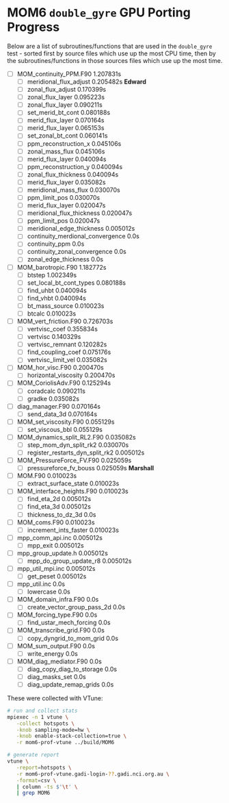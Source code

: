 
# MOM6 `double_gyre` GPU Porting Progress

Below are a list of subroutines/functions that are used in the `double_gyre`
test - sorted first by source files which use up the most CPU time, then by the
subroutines/functions in those sources files which use up the most time.

- [ ] MOM_continuity_PPM.F90               1.207831s
   - [ ] meridional_flux_adjust            0.205482s **Edward**
   - [ ] zonal_flux_adjust                 0.170399s
   - [ ] zonal_flux_layer                  0.095223s
   - [ ] zonal_flux_layer                  0.090211s
   - [ ] set_merid_bt_cont                 0.080188s
   - [ ] merid_flux_layer                  0.070164s
   - [ ] merid_flux_layer                  0.065153s
   - [ ] set_zonal_bt_cont                 0.060141s
   - [ ] ppm_reconstruction_x              0.045106s
   - [ ] zonal_mass_flux                   0.045106s
   - [ ] merid_flux_layer                  0.040094s
   - [ ] ppm_reconstruction_y              0.040094s
   - [ ] zonal_flux_thickness              0.040094s
   - [ ] merid_flux_layer                  0.035082s
   - [ ] meridional_mass_flux              0.030070s
   - [ ] ppm_limit_pos                     0.030070s
   - [ ] merid_flux_layer                  0.020047s
   - [ ] meridional_flux_thickness         0.020047s
   - [ ] ppm_limit_pos                     0.020047s
   - [ ] meridional_edge_thickness         0.005012s
   - [ ] continuity_merdional_convergence  0.0s
   - [ ] continuity_ppm                    0.0s
   - [ ] continuity_zonal_convergence      0.0s
   - [ ] zonal_edge_thickness              0.0s
- [ ] MOM_barotropic.F90                   1.182772s
   - [ ] btstep                            1.002349s
   - [ ] set_local_bt_cont_types           0.080188s
   - [ ] find_uhbt                         0.040094s
   - [ ] find_vhbt                         0.040094s
   - [ ] bt_mass_source                    0.010023s
   - [ ] btcalc                            0.010023s
- [ ] MOM_vert_friction.F90                0.726703s
   - [ ] vertvisc_coef                     0.355834s
   - [ ] vertvisc                          0.140329s
   - [ ] vertvisc_remnant                  0.120282s
   - [ ] find_coupling_coef                0.075176s
   - [ ] vertvisc_limit_vel                0.035082s
- [ ] MOM_hor_visc.F90                     0.200470s
   - [ ] horizontal_viscosity              0.200470s
- [ ] MOM_CoriolisAdv.F90                  0.125294s
   - [ ] coradcalc                         0.090211s
   - [ ] gradke                            0.035082s
- [ ] diag_manager.F90                     0.070164s
   - [ ] send_data_3d                      0.070164s
- [ ] MOM_set_viscosity.F90                0.055129s
   - [ ] set_viscous_bbl                   0.055129s
- [ ] MOM_dynamics_split_RL2.F90           0.035082s
   - [ ] step_mom_dyn_split_rk2            0.030070s
   - [ ] register_restarts_dyn_split_rk2   0.005012s
- [ ] MOM_PressureForce_FV.F90             0.025059s
   - [ ] pressureforce_fv_bouss            0.025059s **Marshall**
- [ ] MOM.F90                              0.010023s
   - [ ] extract_surface_state             0.010023s
- [ ] MOM_interface_heights.F90            0.010023s
   - [ ] find_eta_2d                       0.005012s
   - [ ] find_eta_3d                       0.005012s
   - [ ] thickness_to_dz_3d                0.0s
- [ ] MOM_coms.F90                         0.010023s
   - [ ] increment_ints_faster             0.010023s
- [ ] mpp_comm_api.inc                     0.005012s
   - [ ] mpp_exit                          0.005012s
- [ ] mpp_group_update.h                   0.005012s
   - [ ] mpp_do_group_update_r8            0.005012s
- [ ] mpp_util_mpi.inc                     0.005012s
   - [ ] get_peset                         0.005012s
- [ ] mpp_util.inc                         0.0s
   - [ ] lowercase                         0.0s
- [ ] MOM_domain_infra.F90                 0.0s
   - [ ] create_vector_group_pass_2d       0.0s
- [ ] MOM_forcing_type.F90                 0.0s
   - [ ] find_ustar_mech_forcing           0.0s
- [ ] MOM_transcribe_grid.F90              0.0s
   - [ ] copy_dyngrid_to_mom_grid          0.0s
- [ ] MOM_sum_output.F90                   0.0s
   - [ ] write_energy                      0.0s
- [ ] MOM_diag_mediator.F90                0.0s
   - [ ] diag_copy_diag_to_storage         0.0s
   - [ ] diag_masks_set                    0.0s
   - [ ] diag_update_remap_grids           0.0s

These were collected with VTune:

```bash
# run and collect stats
mpiexec -n 1 vtune \
   -collect hotspots \
   -knob sampling-mode=hw \
   -knob enable-stack-collection=true \
   -r mom6-prof-vtune ../build/MOM6

# generate report
vtune \
   -report=hotspots \
   -r mom6-prof-vtune.gadi-login-??.gadi.nci.org.au \
   -format=csv \
   | column -ts $'\t' \
   | grep MOM6
```
